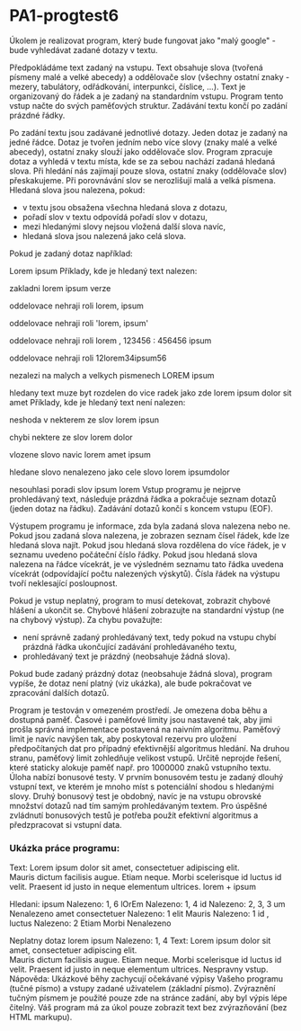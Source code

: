 # PA1-progtest6

Úkolem je realizovat program, který bude fungovat jako "malý google" - bude vyhledávat zadané dotazy v textu.

Předpokládáme text zadaný na vstupu. Text obsahuje slova (tvořená písmeny malé a velké abecedy) a oddělovače slov (všechny ostatní znaky - mezery, tabulátory, odřádkování, interpunkci, číslice, ...). Text je organizovaný do řádek a je zadaný na standardním vstupu. Program tento vstup načte do svých paměťových struktur. Zadávání textu končí po zadání prázdné řádky.

Po zadání textu jsou zadávané jednotlivé dotazy. Jeden dotaz je zadaný na jedné řádce. Dotaz je tvořen jedním nebo více slovy (znaky malé a velké abecedy), ostatní znaky slouží jako oddělovače slov. Program zpracuje dotaz a vyhledá v textu místa, kde se za sebou nachází zadaná hledaná slova. Při hledání nás zajímají pouze slova, ostatní znaky (oddělovače slov) přeskakujeme. Při porovnávání slov se nerozlišují malá a velká písmena. Hledaná slova jsou nalezena, pokud:

* v textu jsou obsažena všechna hledaná slova z dotazu,
* pořadí slov v textu odpovídá pořadí slov v dotazu,
* mezi hledanými slovy nejsou vložená další slova navíc,
* hledaná slova jsou nalezená jako celá slova.

Pokud je zadaný dotaz například:

Lorem ipsum
Příklady, kde je hledaný text nalezen:

zakladni lorem ipsum verze

oddelovace nehraji roli lorem, ipsum

oddelovace nehraji roli 'lorem, ipsum'

oddelovace nehraji roli lorem   , 123456 : 456456 ipsum

oddelovace nehraji roli 12lorem34ipsum56

nezalezi na malych a velkych pismenech LOREM ipsum

hledany text muze byt rozdelen do vice radek jako zde lorem
ipsum dolor sit amet
Příklady, kde je hledaný text není nalezen:

neshoda v nekterem ze slov lorem ipsun

chybi nektere ze slov lorem dolor

vlozene slovo navic lorem amet ipsum

hledane slovo nenalezeno jako cele slovo lorem ipsumdolor

nesouhlasi poradi slov ipsum lorem
Vstup programu je nejprve prohledávaný text, následuje prázdná řádka a pokračuje seznam dotazů (jeden dotaz na řádku). Zadávání dotazů končí s koncem vstupu (EOF).

Výstupem programu je informace, zda byla zadaná slova nalezena nebo ne. Pokud jsou zadaná slova nalezena, je zobrazen seznam čísel řádek, kde lze hledaná slova najít. Pokud jsou hledaná slova rozdělena do více řádek, je v seznamu uvedeno počáteční číslo řádky. Pokud jsou hledaná slova nalezena na řádce vícekrát, je ve výsledném seznamu tato řádka uvedena vícekrát (odpovídající počtu nalezených výskytů). Čísla řádek na výstupu tvoří neklesající posloupnost.

Pokud je vstup neplatný, program to musí detekovat, zobrazit chybové hlášení a ukončit se. Chybové hlášení zobrazujte na standardní výstup (ne na chybový výstup). Za chybu považujte:

* není správně zadaný prohledávaný text, tedy pokud na vstupu chybí prázdná řádka ukončující zadávání prohledávaného textu,
* prohledávaný text je prázdný (neobsahuje žádná slova).

Pokud bude zadaný prázdný dotaz (neobsahuje žádná slova), program vypíše, že dotaz není platný (viz ukázka), ale bude pokračovat ve zpracování dalších dotazů.

Program je testován v omezeném prostředí. Je omezena doba běhu a dostupná paměť. Časové i paměťové limity jsou nastavené tak, aby jimi prošla správná implementace postavená na naivním algoritmu. Paměťový limit je navíc navýšen tak, aby poskytoval rezervu pro uložení předpočítaných dat pro případný efektivnější algoritmus hledání. Na druhou stranu, paměťový limit zohledňuje velikost vstupů. Určitě neprojde řešení, které staticky alokuje paměť např. pro 1000000 znaků vstupního textu. Úloha nabízí bonusové testy. V prvním bonusovém testu je zadaný dlouhý vstupní text, ve kterém je mnoho míst s potenciální shodou s hledanými slovy. Druhý bonusový test je obdobný, navíc je na vstupu obrovské množství dotazů nad tím samým prohledávaným textem. Pro úspěšné zvládnutí bonusových testů je potřeba použít efektivní algoritmus a předzpracovat si vstupní data.

### Ukázka práce programu:


Text:
Lorem ipsum dolor sit amet, consectetuer adipiscing elit.  
Mauris dictum facilisis augue. Etiam neque. Morbi scelerisque id
luctus id velit. Praesent id justo in neque elementum ultrices.
lorem
+
ipsum

Hledani:
ipsum
Nalezeno: 1, 6
lOrEm
Nalezeno: 1, 4
id
Nalezeno: 2, 3, 3
um
Nenalezeno
amet   consectetuer
Nalezeno: 1
elit Mauris
Nalezeno: 1
id    ,    luctus
Nalezeno: 2
Etiam Morbi
Nenalezeno

Neplatny dotaz
lorem ipsum
Nalezeno: 1, 4
Text:
Lorem ipsum dolor sit amet, consectetuer adipiscing elit.  
Mauris dictum facilisis augue. Etiam neque. Morbi scelerisque id
luctus id velit. Praesent id justo in neque elementum ultrices.
Nespravny vstup.
Nápověda:
Ukázkové běhy zachycují očekávané výpisy Vašeho programu (tučné písmo) a vstupy zadané uživatelem (základní písmo). Zvýraznění tučným písmem je použité pouze zde na stránce zadání, aby byl výpis lépe čitelný. Váš program má za úkol pouze zobrazit text bez zvýrazňování (bez HTML markupu).
